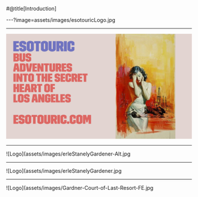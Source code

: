 #@title[Introduction]

---?image=assets/images/esotouricLogo.jpg


---

![Logo](assets/images/esotouricLogo.jpg)


---



![Logo](assets/images/erleStanelyGardener-Alt.jpg

---

![Logo](assets/images/erleStanelyGardener.jpg

---

![Logo](assets/images/Gardner-Court-of-Last-Resort-FE.jpg